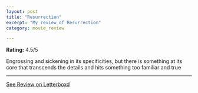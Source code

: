 ```yaml
---
layout: post
title: "Resurrection"
excerpt: "My review of Resurrection"
category: movie_review

---
```


**Rating:** 4.5/5

Engrossing and sickening in its specificities, but there is something at its core that transcends the details and hits something too familiar and true

<hr>

[See Review on Letterboxd](https://boxd.it/3BNhNJ)
